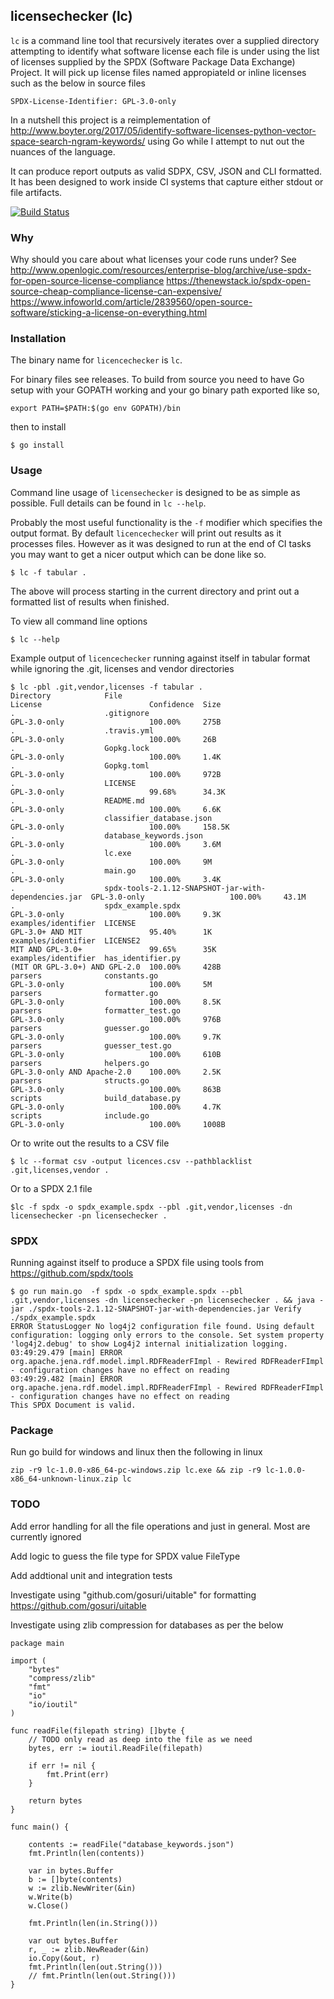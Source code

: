 licensechecker (lc)
-------------------
`lc` is a command line tool that recursively iterates over a supplied directory
attempting to identify what software license each file is under using the list
of licenses supplied by the SPDX (Software Package Data Exchange) Project. It will pick up 
license files named appropiateld or inline licenses such as the below in source files

`SPDX-License-Identifier: GPL-3.0-only`

In a nutshell this project is a reimplementation of http://www.boyter.org/2017/05/identify-software-licenses-python-vector-space-search-ngram-keywords/ using Go while I attempt to nut out the nuances of the language. 

It can produce report outputs as valid SDPX, CSV, JSON and CLI formatted. It has been designed to work inside CI systems that capture either stdout or file artifacts.

[![Build Status](https://travis-ci.org/boyter/lc.svg?branch=master)](https://travis-ci.org/boyter/lc)

### Why

Why should you care about what licenses your code runs under? See http://www.openlogic.com/resources/enterprise-blog/archive/use-spdx-for-open-source-license-compliance https://thenewstack.io/spdx-open-source-cheap-compliance-license-can-expensive/ https://www.infoworld.com/article/2839560/open-source-software/sticking-a-license-on-everything.html

### Installation

The binary name for `licencechecker` is `lc`.

For binary files see releases. To build from source you need to have Go setup with your GOPATH working and your go binary path exported like so,

```
export PATH=$PATH:$(go env GOPATH)/bin
```

then to install

```
$ go install
```


### Usage

Command line usage of `licensechecker` is designed to be as simple as possible.
Full details can be found in `lc --help`.

Probably the most useful functionality is the `-f` modifier which specifies the output format.
By default `licencechecker` will print out results as it processes files. However as it was designed
to run at the end of CI tasks you may want to get a nicer output which can be done like so.

```
$ lc -f tabular .
```

The above will process starting in the current directory and print out a formatted list of results when finished.

To view all command line options

```
$ lc --help
```

Example output of `licencechecker` running against itself in tabular format while ignoring the .git, licenses and vendor directories

```
$ lc -pbl .git,vendor,licenses -f tabular .
Directory            File                                                  License                        Confidence  Size
.                    .gitignore                                            GPL-3.0-only                   100.00%     275B
.                    .travis.yml                                           GPL-3.0-only                   100.00%     26B
.                    Gopkg.lock                                            GPL-3.0-only                   100.00%     1.4K
.                    Gopkg.toml                                            GPL-3.0-only                   100.00%     972B
.                    LICENSE                                               GPL-3.0-only                   99.68%      34.3K
.                    README.md                                             GPL-3.0-only                   100.00%     6.6K
.                    classifier_database.json                              GPL-3.0-only                   100.00%     158.5K
.                    database_keywords.json                                GPL-3.0-only                   100.00%     3.6M
.                    lc.exe                                                GPL-3.0-only                   100.00%     9M
.                    main.go                                               GPL-3.0-only                   100.00%     3.4K
.                    spdx-tools-2.1.12-SNAPSHOT-jar-with-dependencies.jar  GPL-3.0-only                   100.00%     43.1M
.                    spdx_example.spdx                                     GPL-3.0-only                   100.00%     9.3K
examples/identifier  LICENSE                                               GPL-3.0+ AND MIT               95.40%      1K
examples/identifier  LICENSE2                                              MIT AND GPL-3.0+               99.65%      35K
examples/identifier  has_identifier.py                                     (MIT OR GPL-3.0+) AND GPL-2.0  100.00%     428B
parsers              constants.go                                          GPL-3.0-only                   100.00%     5M
parsers              formatter.go                                          GPL-3.0-only                   100.00%     8.5K
parsers              formatter_test.go                                     GPL-3.0-only                   100.00%     976B
parsers              guesser.go                                            GPL-3.0-only                   100.00%     9.7K
parsers              guesser_test.go                                       GPL-3.0-only                   100.00%     610B
parsers              helpers.go                                            GPL-3.0-only AND Apache-2.0    100.00%     2.5K
parsers              structs.go                                            GPL-3.0-only                   100.00%     863B
scripts              build_database.py                                     GPL-3.0-only                   100.00%     4.7K
scripts              include.go                                            GPL-3.0-only                   100.00%     1008B
```

Or to write out the results to a CSV file

```
$ lc --format csv -output licences.csv --pathblacklist .git,licenses,vendor .
```

Or to a SPDX 2.1 file

```
$lc -f spdx -o spdx_example.spdx --pbl .git,vendor,licenses -dn licensechecker -pn licensechecker .
```


### SPDX

Running against itself to produce a SPDX file using tools from https://github.com/spdx/tools

```
$ go run main.go  -f spdx -o spdx_example.spdx --pbl .git,vendor,licenses -dn licensechecker -pn licensechecker . && java -jar ./spdx-tools-2.1.12-SNAPSHOT-jar-with-dependencies.jar Verify ./spdx_example.spdx
ERROR StatusLogger No log4j2 configuration file found. Using default configuration: logging only errors to the console. Set system property 'log4j2.debug' to show Log4j2 internal initialization logging.
03:49:29.479 [main] ERROR org.apache.jena.rdf.model.impl.RDFReaderFImpl - Rewired RDFReaderFImpl - configuration changes have no effect on reading
03:49:29.482 [main] ERROR org.apache.jena.rdf.model.impl.RDFReaderFImpl - Rewired RDFReaderFImpl - configuration changes have no effect on reading
This SPDX Document is valid.
```

### Package

Run go build for windows and linux then the following in linux

```
zip -r9 lc-1.0.0-x86_64-pc-windows.zip lc.exe && zip -r9 lc-1.0.0-x86_64-unknown-linux.zip lc
```


### TODO

Add error handling for all the file operations and just in general. Most are currently ignored

Add logic to guess the file type for SPDX value FileType

Add addtional unit and integration tests

Investigate using "github.com/gosuri/uitable" for formatting https://github.com/gosuri/uitable

Investigate using zlib compression for databases as per the below

```
package main

import (
	"bytes"
	"compress/zlib"
	"fmt"
	"io"
	"io/ioutil"
)

func readFile(filepath string) []byte {
	// TODO only read as deep into the file as we need
	bytes, err := ioutil.ReadFile(filepath)

	if err != nil {
		fmt.Print(err)
	}

	return bytes
}

func main() {

	contents := readFile("database_keywords.json")
	fmt.Println(len(contents))

	var in bytes.Buffer
	b := []byte(contents)
	w := zlib.NewWriter(&in)
	w.Write(b)
	w.Close()

	fmt.Println(len(in.String()))

	var out bytes.Buffer
	r, _ := zlib.NewReader(&in)
	io.Copy(&out, r)
	fmt.Println(len(out.String()))
	// fmt.Println(len(out.String()))
}
```
